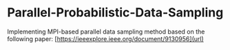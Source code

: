 # Parallel-Probabilistic-Data-Sampling
Implementing MPI-based parallel data sampling method based on the following paper: [https://ieeexplore.ieee.org/document/9130956](url)
